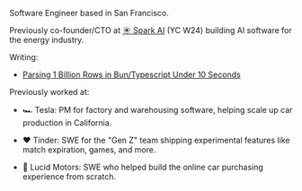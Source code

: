 Software Engineer based in San Francisco.

Previously co-founder/CTO at [☀️ Spark AI](https://www.sparkhq.ai) (YC W24) building AI software for the energy industry.

Writing:

- [Parsing 1 Billion Rows in Bun/Typescript Under 10 Seconds](https://www.taekim.dev/writing/parsing-1b-rows-in-bun)

Previously worked at:

- 🏎️ Tesla: PM for factory and warehousing software, helping scale up car production in California.

- ❤️ Tinder: SWE for the "Gen Z" team shipping experimental features like match expiration, games, and more.

- 🐻 Lucid Motors: SWE who helped build the online car purchasing experience from scratch.

<!--
**tkim90/tkim90** is a ✨ _special_ ✨ repository because its `README.md` (this file) appears on your GitHub profile.

Here are some ideas to get you started:

- 🔭 I’m currently working on ...
- 🌱 I’m currently learning ...
- 👯 I’m looking to collaborate on ...
- 🤔 I’m looking for help with ...
- 💬 Ask me about ...
- 📫 How to reach me: ...
- 😄 Pronouns: ...
- ⚡ Fun fact: ...
-->
